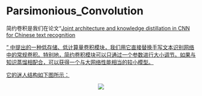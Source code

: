 # Parsimonious_Convolution

简约卷积是我们在论文“<a href="https://www.sciencedirect.com/science/article/abs/pii/S0031320320305252">Joint architecture and knowledge distillation in CNN for Chinese text recognition</p>”
中提出的一种低存储、低计算量卷积模块，我们用它直接替换手写文本识别网络中的常规卷积。特别地，简约卷积模块可以只通过一个参数进行大小调节。如果与知识蒸馏相配合，可以获得一个与大网络性能相当的较小模型。

它的迷人结构如下图所示：
<div align=center>
<img src=https://github.com/Wukong90/Parsimonious_Convolution/tree/main/Par_conv.png>
</div>

